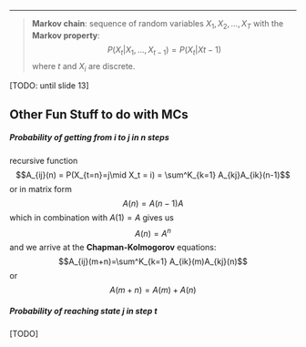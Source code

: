 ----

> **Markov chain**: sequence of random variables $X_1, X_2, \dots, X_T$ with the **Markov property**: $$P(X_t | X_{1}, \dots, X_{t-1}) = P(X_t | X{t-1})$$
> where $t$ and $X_i$ are discrete.

[TODO: until slide 13]

## Other Fun Stuff to do with MCs

##### Probability of getting from $i$ to $j$ in $n$ steps
recursive function $$A_{ij}(n) = P(X_{t=n}=j\mid X_t = i) = \sum^K_{k=1} A_{kj}A_{ik}(n-1)$$or in matrix form $$A(n) = A(n-1)A$$which in combination with $A(1)=A$ gives us $$A(n)=A^n$$and we arrive at the **Chapman-Kolmogorov** equations: $$A_{ij}(m+n)=\sum^K_{k=1} A_{ik}(m)A_{kj}(n)$$or $$A(m+n)=A(m)+A(n)$$
##### Probability of reaching state $j$ in step $t$
[TODO]